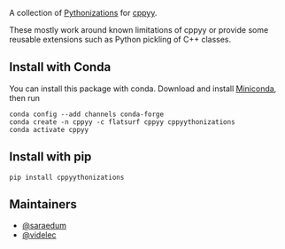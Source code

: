 A collection of [Pythonizations](https://cppyy.readthedocs.io/en/latest/pythonizations.html) for [cppyy](https://cppyy.readthedocs.io/en/latest/index.html).

These mostly work around known limitations of cppyy or provide some
reusable extensions such as Python pickling of C++ classes.

## Install with Conda

You can install this package with conda. Download and install [Miniconda](https://conda.io/miniconda.html), then run

```
conda config --add channels conda-forge
conda create -n cppyy -c flatsurf cppyy cppyythonizations
conda activate cppyy
```

## Install with pip

```
pip install cppyythonizations
```

## Maintainers

* [@saraedum](https://github.com/saraedum)
* [@videlec](https://github.com/videlec)
